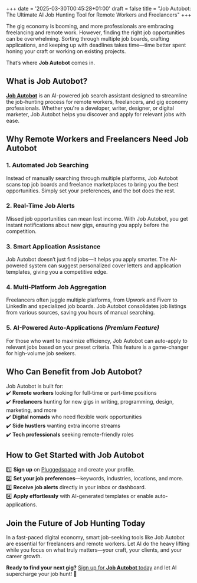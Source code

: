 +++
date = '2025-03-30T00:45:28+01:00'
draft = false
title = "Job Autobot: The Ultimate AI Job Hunting Tool for Remote Workers and Freelancers"
+++

The gig economy is booming, and more professionals are embracing freelancing and remote work. However, finding the right job opportunities can be overwhelming. Sorting through multiple job boards, crafting applications, and keeping up with deadlines takes time—time better spent honing your craft or working on existing projects.  

That’s where **Job Autobot** comes in.  

## **What is Job Autobot?**  
[**Job Autobot**](https://pluggedspace.org/page/jobfinder) is an AI-powered job search assistant designed to streamline the job-hunting process for remote workers, freelancers, and gig economy professionals. Whether you're a developer, writer, designer, or digital marketer, Job Autobot helps you discover and apply for relevant jobs with ease.  

## **Why Remote Workers and Freelancers Need Job Autobot**  

### **1. Automated Job Searching**  
Instead of manually searching through multiple platforms, Job Autobot scans top job boards and freelance marketplaces to bring you the best opportunities. Simply set your preferences, and the bot does the rest.  

### **2. Real-Time Job Alerts**  
Missed job opportunities can mean lost income. With Job Autobot, you get instant notifications about new gigs, ensuring you apply before the competition.  

### **3. Smart Application Assistance**  
Job Autobot doesn’t just find jobs—it helps you apply smarter. The AI-powered system can suggest personalized cover letters and application templates, giving you a competitive edge.  

### **4. Multi-Platform Job Aggregation**  
Freelancers often juggle multiple platforms, from Upwork and Fiverr to LinkedIn and specialized job boards. Job Autobot consolidates job listings from various sources, saving you hours of manual searching.  

### **5. AI-Powered Auto-Applications** *(Premium Feature)*  
For those who want to maximize efficiency, Job Autobot can auto-apply to relevant jobs based on your preset criteria. This feature is a game-changer for high-volume job seekers.  

## **Who Can Benefit from Job Autobot?**  
Job Autobot is built for:  
✔️ **Remote workers** looking for full-time or part-time positions  
✔️ **Freelancers** hunting for new gigs in writing, programming, design, marketing, and more  
✔️ **Digital nomads** who need flexible work opportunities  
✔️ **Side hustlers** wanting extra income streams  
✔️ **Tech professionals** seeking remote-friendly roles  

## **How to Get Started with Job Autobot**  
1️⃣ **Sign up** on [Pluggedspace](https://pluggedspace.org/page/jobfinder) and create your profile.  
2️⃣ **Set your job preferences**—keywords, industries, locations, and more.  
3️⃣ **Receive job alerts** directly in your inbox or dashboard.  
4️⃣ **Apply effortlessly** with AI-generated templates or enable auto-applications.  

## **Join the Future of Job Hunting Today**  
In a fast-paced digital economy, smart job-seeking tools like Job Autobot are essential for freelancers and remote workers. Let AI do the heavy lifting while you focus on what truly matters—your craft, your clients, and your career growth.  

**Ready to find your next gig?** [Sign up for **Job Autobot** today](https://pluggedspace.org/page/jobfinder) and let AI supercharge your job hunt! 🚀  
